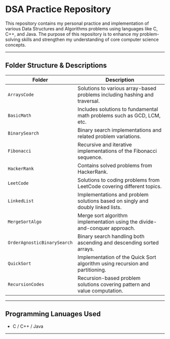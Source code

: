 # DSA Practice Repository

This repository contains my personal practice and implementation of various Data Structures and Algorithms problems using languages like C, C++, and Java. The purpose of this repository is to enhance my problem-solving skills and strengthen my understanding of core computer science concepts.

---

## Folder Structure & Descriptions

| Folder                              | Description                                                                 |
|-------------------------------------|-----------------------------------------------------------------------------|
| `ArraysCode`                        | Solutions to various array-based problems including hashing and traversal. |
| `BasicMath`                         | Includes solutions to fundamental math problems such as GCD, LCM, etc.     |
| `BinarySearch`                      | Binary search implementations and related problem variations.              |
| `Fibonacci`                         | Recursive and iterative implementations of the Fibonacci sequence.         |
| `HackerRank`                        | Contains solved problems from HackerRank.                                  |
| `LeetCode`                          | Solutions to coding problems from LeetCode covering different topics.      |
| `LinkedList`                        | Implementations and problem solutions based on singly and doubly linked lists. |
| `MergeSortAlgo`                     | Merge sort algorithm implementation using the divide-and-conquer approach. |
| `OrderAgnosticBinarySearch`         | Binary search handling both ascending and descending sorted arrays.        |
| `QuickSort`                         | Implementation of the Quick Sort algorithm using recursion and partitioning. |
| `RecursionCodes`                    | Recursion-based problem solutions covering pattern and value computation.  |
---

## Programming Lanuages Used

- C / C++ / Java 
---
